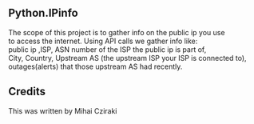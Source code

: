 <snippet>
  <content>

## Python.IPinfo

The scope of this project is to gather info on the public ip you use
<br>to access the internet. Using API calls we gather info like:
<br>public ip ,ISP, ASN number of the ISP the public ip is part of,
<br>City, Country, Upstream AS (the upstream ISP your ISP is connected to),
<br>outages(alerts) that those upstream AS had recently.
 

  
## Credits
This was written by Mihai Cziraki
</content>
</snippet>
